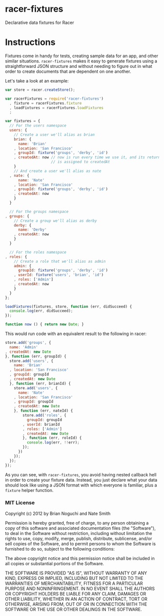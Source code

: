 racer-fixtures
==============

Declarative data fixtures for Racer

# Instructions

Fixtures come in handy for tests, creating sample data for an app, and other
similar situations. `racer-fixtures` makes it easy to generate fixtures using a
straightforward JSON structure and without needing to figure out in what order
to create documents that are dependent on one another.

Let's take a look at an example:

```javascript
var store = racer.createStore();

var racerFixtures = require('racer-fixtures')
  , fixture = racerFixtures.fixture
  , loadFixtures = racerFixtures.loadFixtures
  ;

var fixtures = {
  // For the users namespace
  users: {
    // Create a user we'll alias as brian
    brian: {
      name: 'Brian'
    , location: 'San Francisco'
    , groupId: fixture('groups', 'derby', 'id')
    , createdAt: now // now is run every time we use it, and its return value
                     // is assigned to createdAt
    }
    // And create a user we'll alias as nate
  , nate: {
      name: 'Nate'
    , location: 'San Francisco'
    , groupId: fixture('groups', 'derby', 'id')
    , createdAt: now
    }
  }

  // For the groups namespace
, groups: {
    // Create a group we'll alias as derby
    derby: {
      name: 'Derby'
    , createdAt: now
    }
  }

  // For the roles namespace
, roles: {
    // Create a role that we'll alias as admin
    admin: {
      groupId: fixture('groups', 'derby', 'id')
    , userId: fixture('users', 'brian', 'id')
    , roles: ['Admin']
    , createdAt: now
    }
  }
};

loadFixtures(fixtures, store, function (err, didSucceed) {
  console.log(err, didSucceed);
});

function now () { return new Date; }
```

This would run code with an equivalent result to the following in racer:

```javascript
store.add('groups', {
  name: 'Admin'
, createdAt: new Date
}, function (err, groupId) {
  store.add('users', {
    name: 'Brian'
  , location: 'San Francisco'
  , groupId: groupId
  , createdAt: new Date
  }, function (err, brianId) {
    store.add('users', {
      name: 'Nate'
    , location: 'San Francisco'
    , groupId: groupId
    , createdAt: new Date
    }, function (err, nateId) {
        store.add('roles', {
          groupId: groupId
        , userId: brianId
        , roles: ['Admin']
        , createdAt: new Date
        }, function (err, roleId) {
          console.log(err, !!err);
        });
      })
    });
  });
});
```

As you can see, with `racer-fixtures`, you avoid having nested callback hell in
order to create your fixture data. Instead, you just declare what your data
should look like using a JSON format with which everyone is familiar, plus a
`fixture` helper function.

### MIT License
Copyright (c) 2012 by Brian Noguchi and Nate Smith

Permission is hereby granted, free of charge, to any person obtaining a copy
of this software and associated documentation files (the "Software"), to deal
in the Software without restriction, including without limitation the rights
to use, copy, modify, merge, publish, distribute, sublicense, and/or sell
copies of the Software, and to permit persons to whom the Software is
furnished to do so, subject to the following conditions:

The above copyright notice and this permission notice shall be included in
all copies or substantial portions of the Software.

THE SOFTWARE IS PROVIDED "AS IS", WITHOUT WARRANTY OF ANY KIND, EXPRESS OR
IMPLIED, INCLUDING BUT NOT LIMITED TO THE WARRANTIES OF MERCHANTABILITY,
FITNESS FOR A PARTICULAR PURPOSE AND NONINFRINGEMENT. IN NO EVENT SHALL THE
AUTHORS OR COPYRIGHT HOLDERS BE LIABLE FOR ANY CLAIM, DAMAGES OR OTHER
LIABILITY, WHETHER IN AN ACTION OF CONTRACT, TORT OR OTHERWISE, ARISING FROM,
OUT OF OR IN CONNECTION WITH THE SOFTWARE OR THE USE OR OTHER DEALINGS IN
THE SOFTWARE.
